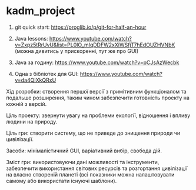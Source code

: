 # kadm_project

1. git quick start: https://proglib.io/p/git-for-half-an-hour

2. Java lessons: https://www.youtube.com/watch?v=Zxpz5tRrUvU&list=PL0lO_mIqDDFW2xXiWSfjT7hEdOUZHVNbK
(можна дивитись у прискоренні, тут же про GUI)

3. Java за годину: https://www.youtube.com/watch?v=pCJsAzWecbk

4. Одна з бібліотек для GUI: https://www.youtube.com/watch?v=da4QIXkQRxU

Хід розробки: створення першої версії з примітивним функціоналом та подальше розширення, таким чином забезпечити готовність проекту на кожній з версій.

Ціль проекту: звернути увагу на проблеми екології, відношення і впливу людини на природу.

Ціль гри: створити систему, що не приведе до знищення природи чи цивілізації.

Засоби: мінімалістичний GUI, варіативний вибір, свобода дій.

Зміст гри: використовуючи дані можливості та інструменти, забезпечити використання світових ресурсів та розгортання цивілізації на власно створеній планеті 
(всі показники можна налаштовувати самому або використати існуючі шаблони).
